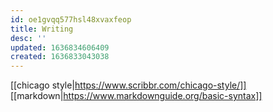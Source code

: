 ```yaml
---
id: oe1gvqq577hsl48xvaxfeop
title: Writing
desc: ''
updated: 1636834606409
created: 1636833043038
---
```


[[chicago style|https://www.scribbr.com/chicago-style/]]
[[markdown|https://www.markdownguide.org/basic-syntax]]